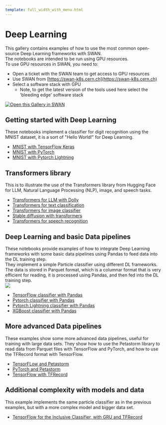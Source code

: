 ```yaml
---
template: full_width_with_menu.html
---
```


# Deep Learning

This gallery contains examples of how to use the most common open-source Deep Learning frameworks with SWAN.    
The notebooks are intended to be run using GPU resources.  
To use GPU resources in SWAN, you need to:
  
* Open a ticket with the SWAN team to get access to GPU resources
* Use SWAN from [https://swan-k8s.cern.ch](https://swan-k8s.cern.ch)
* Select a software stack with GPU
  * Note, to get the latest version of the tools used here select the 'bleeding edge' software stack

[<img class="open_in_swan" data-path="DeepLearning-GPU" data-name="SWAN" alt="Open this Gallery in SWAN" src="https://swanserver.web.cern.ch/swanserver/images/badge_swan_white_150.png">][gallery_url]

## Getting started with Deep Learning
These notebooks implement a classifier for digit recognition using the MNIST dataset, it is a sort of "Hello World!" for Deep Learning.

* [MNIST with TensorFlow Keras](GPU_and_data/DeepLearning-GPU/TensorFlow_Keras_MNIST.ipynb)
* [MNIST with PyTorch](GPU_and_data/DeepLearning-GPU/PyTorch_MNIST.ipynb)
* [MNIST with Pytorch Lightning](GPU_and_data/DeepLearning-GPU/PyTorch_Lightning_MNIST.ipynb)

## Transformers library
This is to illustrate the use of the Transformers library from Hugging Face for LLM, Natural Language Processing (NLP), image, and speech tasks.

* [Transformers for LLM with Dolly](GPU_and_data/DeepLearning-GPU/Transformers_LLM_Dolly.ipynb)
* [Transformers for text classification](GPU_and_data/DeepLearning-GPU/Transformers_text_example.ipynb)
* [Transformers for image classifier](GPU_and_data/DeepLearning-GPU/Transformers_image_example.ipynb)
* [Stable diffusion with transformers](GPU_and_data/DeepLearning-GPU/Transformers_stable_diffusion_example.ipynb)
* [Transformers for speech recognition](GPU_and_data/DeepLearning-GPU/Transformers_speech_recognition.ipynb)

## Deep Learning and basic Data pipelines
These notebooks provide examples of how to integrate Deep Learning frameworks with some basic data pipelines using Pandas to feed data into the DL training step.  
They implement a simple Particle classifier using different DL frameworks. The data is stored in Parquet format, which is a columnar format that is very efficient for reading,
it is processed using Pandas, and then fed into the DL training step.
<br>
![][classifier_image]
<br>
* [TensorFlow classifier with Pandas](GPU_and_data/DeepLearning-GPU/TensorFlow_Keras_HLF_with_Pandas_Parquet.ipynb)
* [Pytorch classifier with Pandas](GPU_and_data/DeepLearning-GPU/PyTorch_HLF_with_Pandas_Parquet.ipynb)
* [Pytorch Lightning classifier with Pandas](GPU_and_data/DeepLearning-GPU/PyTorch_Lightning_HLF_with_Pandas_Parquet.ipynb)
* [XGBoost classifier with Pandas](GPU_and_data/DeepLearning-GPU/XGBoost_with_Pandas_Parquet.ipynb)
 
## More advanced Data pipelines
These examples show some more advanced data pipelines, useful for training with large data sets. They show how to use 
the Petastorm library to read data from Parquet files with TensorFlow and PyTorch, and how to use the TFRecord format with TensorFlow.

* [TensorFLow and Petastorm](GPU_and_data/DeepLearning-GPU/TensorFlow_Keras_HLF_with_Petastorm_Parquet.ipynb)
* [PyTorch and Petastorm](GPU_and_data/DeepLearning-GPU/PyTorch_HLF_with_Petastorm_Parquet.ipynb)
* [TensorFlow with TFRecord](GPU_and_data/DeepLearning-GPU/TensorFlow_Keras_HLF_with_TFRecord.ipynb)

## Additional complexity with models and data
This example implements the same particle classifier as in the previous examples, but with a more complex model
and bigger data set.

* [TensorFlow for the Inclusive Classifier, with GRU and TFRecord](GPU_and_data/DeepLearning-GPU/TensorFlow_Inclusive_Classifier_TFRecord.ipynb)

[gallery_url]:https://swan-k8s.cern.ch/user-redirect/download?projurl=https://github.com/cerndb/NotebooksExamples.git
[classifier_image]:https://github.com/cerndb/SparkDLTrigger/raw/master/Docs/Physics_use_case.png
